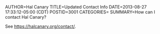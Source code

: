AUTHOR=Hal Canary
TITLE=Updated Contact Info
DATE=2013-08-27 17:33:12-05:00 (CDT)
POSTID=3001
CATEGORIES=
SUMMARY=How can I contact Hal Canary?

See <https://halcanary.org/contact/>.
